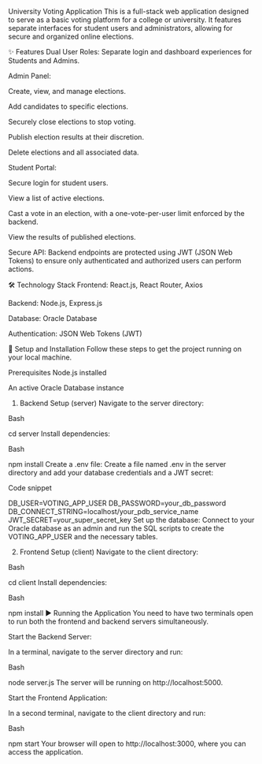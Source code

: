 University Voting Application
This is a full-stack web application designed to serve as a basic voting platform for a college or university. It features separate interfaces for student users and administrators, allowing for secure and organized online elections.

✨ Features
Dual User Roles: Separate login and dashboard experiences for Students and Admins.

Admin Panel:

Create, view, and manage elections.

Add candidates to specific elections.

Securely close elections to stop voting.

Publish election results at their discretion.

Delete elections and all associated data.

Student Portal:

Secure login for student users.

View a list of active elections.

Cast a vote in an election, with a one-vote-per-user limit enforced by the backend.

View the results of published elections.

Secure API: Backend endpoints are protected using JWT (JSON Web Tokens) to ensure only authenticated and authorized users can perform actions.

🛠️ Technology Stack
Frontend: React.js, React Router, Axios

Backend: Node.js, Express.js

Database: Oracle Database

Authentication: JSON Web Tokens (JWT)

🚀 Setup and Installation
Follow these steps to get the project running on your local machine.

Prerequisites
Node.js installed

An active Oracle Database instance

1. Backend Setup (server)
Navigate to the server directory:

Bash

cd server
Install dependencies:

Bash

npm install
Create a .env file:
Create a file named .env in the server directory and add your database credentials and a JWT secret:

Code snippet

DB_USER=VOTING_APP_USER
DB_PASSWORD=your_db_password
DB_CONNECT_STRING=localhost/your_pdb_service_name
JWT_SECRET=your_super_secret_key
Set up the database:
Connect to your Oracle database as an admin and run the SQL scripts to create the VOTING_APP_USER and the necessary tables.

2. Frontend Setup (client)
Navigate to the client directory:

Bash

cd client
Install dependencies:

Bash

npm install
▶️ Running the Application
You need to have two terminals open to run both the frontend and backend servers simultaneously.

Start the Backend Server:

In a terminal, navigate to the server directory and run:

Bash

node server.js
The server will be running on http://localhost:5000.

Start the Frontend Application:

In a second terminal, navigate to the client directory and run:

Bash

npm start
Your browser will open to http://localhost:3000, where you can access the application.

